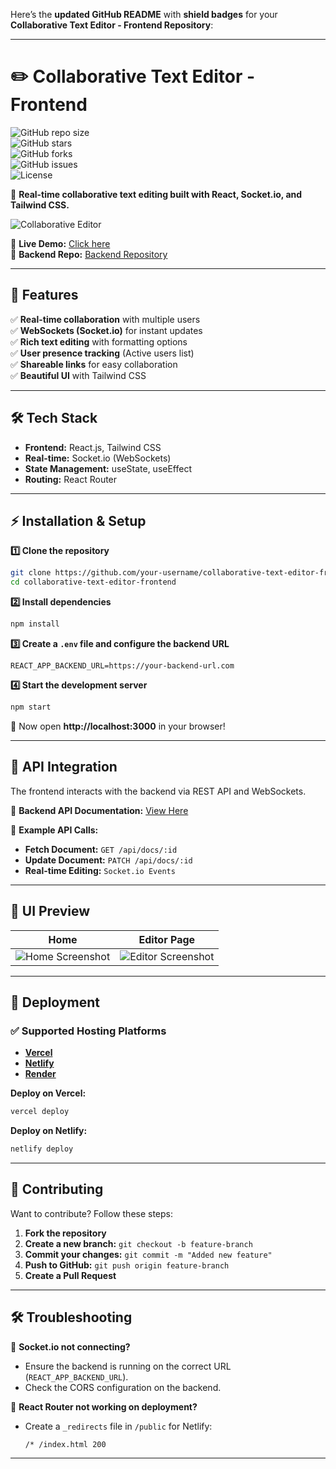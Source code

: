 Here’s the **updated GitHub README** with **shield badges** for your **Collaborative Text Editor - Frontend Repository**:  

---

# ✏️ Collaborative Text Editor - Frontend  

![GitHub repo size](https://img.shields.io/github/repo-size/your-username/collaborative-text-editor-frontend?style=for-the-badge)  
![GitHub stars](https://img.shields.io/github/stars/your-username/collaborative-text-editor-frontend?style=for-the-badge)  
![GitHub forks](https://img.shields.io/github/forks/your-username/collaborative-text-editor-frontend?style=for-the-badge)  
![GitHub issues](https://img.shields.io/github/issues/your-username/collaborative-text-editor-frontend?style=for-the-badge)  
![License](https://img.shields.io/github/license/your-username/collaborative-text-editor-frontend?style=for-the-badge)  

🚀 **Real-time collaborative text editing built with React, Socket.io, and Tailwind CSS.**  

![Collaborative Editor](https://your-image-url.com/banner.png)  

🔗 **Live Demo:** [Click here](https://your-frontend-url.com)  
🔗 **Backend Repo:** [Backend Repository](https://github.com/your-backend-repo)  

---

## 🎯 Features  

✅ **Real-time collaboration** with multiple users  
✅ **WebSockets (Socket.io)** for instant updates  
✅ **Rich text editing** with formatting options  
✅ **User presence tracking** (Active users list)  
✅ **Shareable links** for easy collaboration  
✅ **Beautiful UI** with Tailwind CSS  

---

## 🛠 Tech Stack  

- **Frontend:** React.js, Tailwind CSS  
- **Real-time:** Socket.io (WebSockets)  
- **State Management:** useState, useEffect  
- **Routing:** React Router  

---

## ⚡ Installation & Setup  

**1️⃣ Clone the repository**  
```sh
git clone https://github.com/your-username/collaborative-text-editor-frontend.git
cd collaborative-text-editor-frontend
```

**2️⃣ Install dependencies**  
```sh
npm install
```

**3️⃣ Create a `.env` file and configure the backend URL**  
```env
REACT_APP_BACKEND_URL=https://your-backend-url.com
```

**4️⃣ Start the development server**  
```sh
npm start
```

🚀 Now open **http://localhost:3000** in your browser!

---

## 🔗 API Integration  

The frontend interacts with the backend via REST API and WebSockets.  

📌 **Backend API Documentation:** [View Here](https://www.postman.com/your-postman-link)  

📌 **Example API Calls:**  

- **Fetch Document:** `GET /api/docs/:id`  
- **Update Document:** `PATCH /api/docs/:id`  
- **Real-time Editing:** `Socket.io Events`  

---

## 🎨 UI Preview  

| **Home** | **Editor Page** |
|--------------|-------------------|
| ![Home Screenshot](https://snipboard.io/zmGTg1.jpg) | ![Editor Screenshot](https://snipboard.io/OcuxNh.jpg) |

---

## 🚀 Deployment  

### ✅ Supported Hosting Platforms  
- **[Vercel](https://vercel.com/)**
- **[Netlify](https://www.netlify.com/)**
- **[Render](https://render.com/)**  

**Deploy on Vercel:**  
```sh
vercel deploy
```

**Deploy on Netlify:**  
```sh
netlify deploy
```

---

## 🤝 Contributing  

Want to contribute? Follow these steps:  
1. **Fork the repository**  
2. **Create a new branch:** `git checkout -b feature-branch`  
3. **Commit your changes:** `git commit -m "Added new feature"`  
4. **Push to GitHub:** `git push origin feature-branch`  
5. **Create a Pull Request**  

---

## 🛠 Troubleshooting  

🔹 **Socket.io not connecting?**  
- Ensure the backend is running on the correct URL (`REACT_APP_BACKEND_URL`).  
- Check the CORS configuration on the backend.  

🔹 **React Router not working on deployment?**  
- Create a `_redirects` file in `/public` for Netlify:  
  ```
  /* /index.html 200
  ```

---
